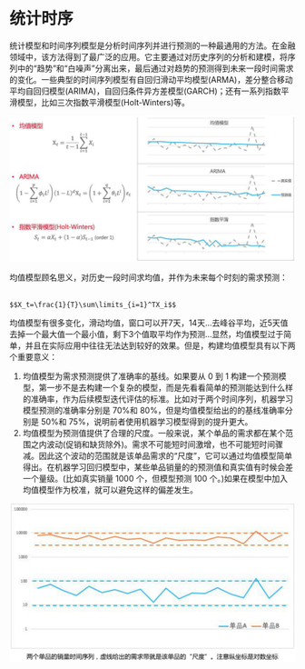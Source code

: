 # 统计时序

统计模型和时间序列模型是分析时间序列并进行预测的一种最通用的方法。在金融领域中，该方法得到了最广泛的应用。它主要通过对历史序列的分析和建模，将序列中的“趋势”和“白噪声”分离出来，最后通过对趋势的预测得到未来一段时间需求的变化。一些典型的时间序列模型有自回归滑动平均模型\(ARMA\)，差分整合移动平均自回归模型\(ARIMA\)，自回归条件异方差模型\(GARCH\)；还有一系列指数平滑模型，比如三次指数平滑模型\(Holt-Winters\)等。

![](../../../.gitbook/assets/tong-ji-shi-xu.png)

均值模型顾名思义，对历史一段时间求均值，并作为未来每个时刻的需求预测：

                                                              $$X_t=\frac{1}{T}\sum\limits_{i=1}^TX_i$$

均值模型有很多变化，滑动均值，窗口可以开7天，14天...去峰谷平均，近5天值去掉一个最大值一个最小值，剩下3个值取平均作为预测...显然，均值模型过于简单，并且在实际应用中往往无法达到较好的效果。但是，构建均值模型具有以下两个重要意义：

1. 均值模型为需求预测提供了准确率的基线。如果要从 0 到 1 构建一个预测模型，第一步不是去构建一个复杂的模型，而是先看看简单的预测能达到什么样的准确率，作为后续模型迭代评估的标准。比如对于两个时间序列，机器学习模型预测的准确率分别是 70%和 80%，但是均值模型给出的的基线准确率分别是 50%和 75%，说明前者使用机器学习模型得到的提升更大。
2. 均值模型为预测值提供了合理的尺度。一般来说，某个单品的需求都在某个范围之内波动\(促销和缺货除外\)。需求不可能短时间激增，也不可能短时间骤减。因此这个波动的范围就是该单品需求的“尺度”，它可以通过均值模型简单得出。在机器学习回归模型中，某些单品销量的的预测值和真实值有时候会差一个量级。\(比如真实销量 1000 个，但模型预测 100 个。\)如果在模型中加入均值模型作为校准，就可以避免这样的偏差发生。

![](../../../.gitbook/assets/liang-ji-wen-ding.png)

